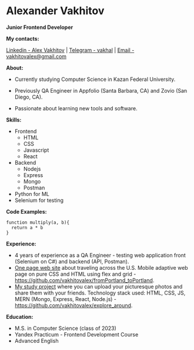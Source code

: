 # Alexander Vakhitov

**Junior Frontend Developer**

**My contacts:**

[Linkedin - Alex Vakhitov](https://linkedin.com/in/alex-vakhitov "LinkedIn") | [Telegram - vakhal](https://t.me/vakhal "Telegram") | [Email - vakhitovalex@gmail.com](mailto:vakhitovalex@gmail.com "Email")

**About:**

- Currently studying Computer Science in Kazan Federal University.

- Previously QA Engineer in Appfolio (Santa Barbara, CA) and Zovio (San Diego, CA).

- Passionate about learning new tools and software.

**Skills:**

- Frontend
  - HTML
  - CSS
  - Javascript
  - React
- Backend
  - Nodejs
  - Express
  - Mongo
  - Postman
- Python for ML
- Selenium for testing

**Code Examples:**

```
function multiply(a, b){
  return a * b
}
```

**Experience:**

- 4 years of experience as a QA Engineer - testing web application front (Selenium on C#) and backend (API, Postman).
- [One page web site](https://vakhitovalex.github.io/fromPortland_toPortland/) about traveling across the U.S. Mobile adaptive web page on pure CSS and HTML using flex and grid - https://github.com/vakhitovalex/fromPortland_toPortland.
- [My study project](https://alex-around-us.netlify.app/) where you can upload your picturesque photos and share them with your friends. Technology stack used: HTML, CSS, JS, MERN (Mongo, Express, React, Node.js) - https://github.com/vakhitovalex/explore_around.

**Education:**

- M.S. in Computer Science (class of 2023)
- Yandex Practicum - Frontend Development Course
- Advanced English
